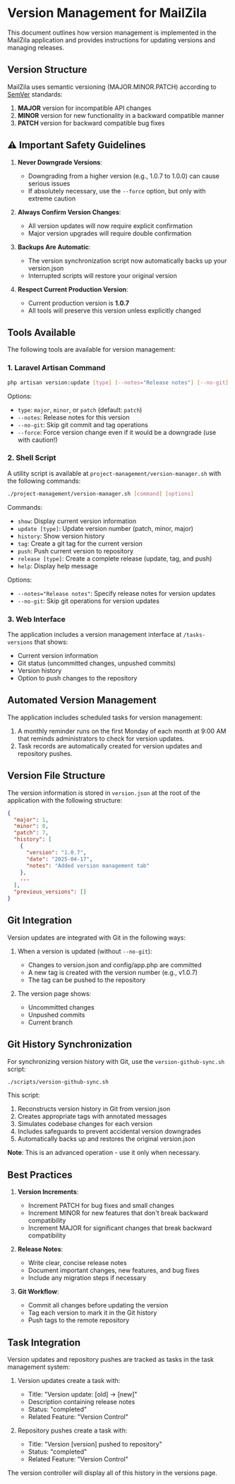 # Version Management for MailZila

This document outlines how version management is implemented in the MailZila application and provides instructions for updating versions and managing releases.

## Version Structure

MailZila uses semantic versioning (MAJOR.MINOR.PATCH) according to [SemVer](https://semver.org/) standards:

1. **MAJOR** version for incompatible API changes
2. **MINOR** version for new functionality in a backward compatible manner
3. **PATCH** version for backward compatible bug fixes

## ⚠️ Important Safety Guidelines

1. **Never Downgrade Versions**: 
   - Downgrading from a higher version (e.g., 1.0.7 to 1.0.0) can cause serious issues
   - If absolutely necessary, use the `--force` option, but only with extreme caution

2. **Always Confirm Version Changes**:
   - All version updates will now require explicit confirmation
   - Major version upgrades will require double confirmation

3. **Backups Are Automatic**:
   - The version synchronization script now automatically backs up your version.json
   - Interrupted scripts will restore your original version

4. **Respect Current Production Version**:
   - Current production version is **1.0.7**
   - All tools will preserve this version unless explicitly changed

## Tools Available

The following tools are available for version management:

### 1. Laravel Artisan Command

```bash
php artisan version:update [type] [--notes="Release notes"] [--no-git] [--force]
```

Options:
- `type`: `major`, `minor`, or `patch` (default: `patch`)
- `--notes`: Release notes for this version
- `--no-git`: Skip git commit and tag operations
- `--force`: Force version change even if it would be a downgrade (use with caution!)

### 2. Shell Script

A utility script is available at `project-management/version-manager.sh` with the following commands:

```bash
./project-management/version-manager.sh [command] [options]
```

Commands:
- `show`: Display current version information
- `update [type]`: Update version number (patch, minor, major)
- `history`: Show version history
- `tag`: Create a git tag for the current version
- `push`: Push current version to repository
- `release [type]`: Create a complete release (update, tag, and push)
- `help`: Display help message

Options:
- `--notes="Release notes"`: Specify release notes for version updates
- `--no-git`: Skip git operations for version updates

### 3. Web Interface

The application includes a version management interface at `/tasks-versions` that shows:
- Current version information
- Git status (uncommitted changes, unpushed commits)
- Version history
- Option to push changes to the repository

## Automated Version Management

The application includes scheduled tasks for version management:

1. A monthly reminder runs on the first Monday of each month at 9:00 AM that reminds administrators to check for version updates.
2. Task records are automatically created for version updates and repository pushes.

## Version File Structure

The version information is stored in `version.json` at the root of the application with the following structure:

```json
{
  "major": 1,
  "minor": 0,
  "patch": 7,
  "history": [
    {
      "version": "1.0.7",
      "date": "2025-04-17",
      "notes": "Added version management tab"
    },
    ...
  ],
  "previous_versions": []
}
```

## Git Integration

Version updates are integrated with Git in the following ways:

1. When a version is updated (without `--no-git`):
   - Changes to version.json and config/app.php are committed
   - A new tag is created with the version number (e.g., v1.0.7)
   - The tag can be pushed to the repository

2. The version page shows:
   - Uncommitted changes
   - Unpushed commits
   - Current branch

## Git History Synchronization

For synchronizing version history with Git, use the `version-github-sync.sh` script:

```bash
./scripts/version-github-sync.sh
```

This script:
1. Reconstructs version history in Git from version.json
2. Creates appropriate tags with annotated messages
3. Simulates codebase changes for each version
4. Includes safeguards to prevent accidental version downgrades
5. Automatically backs up and restores the original version.json

**Note**: This is an advanced operation - use it only when necessary.

## Best Practices

1. **Version Increments**:
   - Increment PATCH for bug fixes and small changes
   - Increment MINOR for new features that don't break backward compatibility
   - Increment MAJOR for significant changes that break backward compatibility

2. **Release Notes**:
   - Write clear, concise release notes
   - Document important changes, new features, and bug fixes
   - Include any migration steps if necessary

3. **Git Workflow**:
   - Commit all changes before updating the version
   - Tag each version to mark it in the Git history
   - Push tags to the remote repository

## Task Integration

Version updates and repository pushes are tracked as tasks in the task management system:

1. Version updates create a task with:
   - Title: "Version update: [old] → [new]"
   - Description containing release notes
   - Status: "completed"
   - Related Feature: "Version Control"

2. Repository pushes create a task with:
   - Title: "Version [version] pushed to repository"
   - Status: "completed"
   - Related Feature: "Version Control"

The version controller will display all of this history in the versions page. 